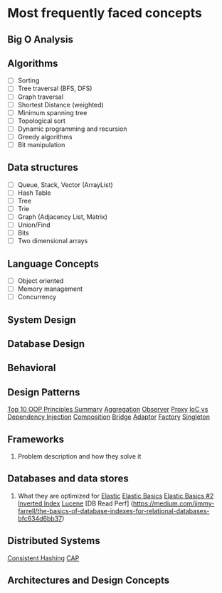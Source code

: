 # Most frequently faced concepts

## Big O Analysis

## Algorithms
- [ ] Sorting
- [ ] Tree traversal (BFS, DFS)
- [ ] Graph traversal
- [ ] Shortest Distance (weighted)
- [ ] Minimum spanning tree
- [ ] Topological sort
- [ ] Dynamic programming and recursion
- [ ] Greedy algorithms
- [ ] Bit manipulation

## Data structures
- [ ] Queue, Stack, Vector (ArrayList)
- [ ] Hash Table
- [ ] Tree
- [ ] Trie
- [ ] Graph (Adjacency List, Matrix)
- [ ] Union/Find
- [ ] Bits
- [ ] Two dimensional arrays

## Language Concepts
- [ ] Object oriented
- [ ] Memory management
- [ ] Concurrency

## System Design

## Database Design

## Behavioral

## Design Patterns
[Top 10 OOP Principles Summary](https://1.bp.blogspot.com/-Od9z4FHN9mA/VbjRcuQAcXI/AAAAAAAADfI/gc6uJdAP7bs/s1600/10%2BOOP%2BDesign%2BPRinciples%2Bfor%2BJava%2Bprogrammers.png)
[Aggregation](https://www.visual-paradigm.com/guide/uml-unified-modeling-language/uml-aggregation-vs-composition/)
[Observer](https://dzone.com/articles/observer-pattern-java)
[Proxy](https://dzone.com/articles/design-patterns-proxy)
[IoC vs Dependency Injection](https://stackoverflow.com/questions/6550700/inversion-of-control-vs-dependency-injection)
[Composition](https://javarevisited.blogspot.com/2015/06/difference-between-inheritance-and-Composition-in-Java-OOP.html)
[Bridge](https://www.journaldev.com/1491/bridge-design-pattern-java)
[Adaptor](https://www.journaldev.com/1487/adapter-design-pattern-java)
[Factory](https://www.journaldev.com/1392/factory-design-pattern-in-java)
[Singleton](https://www.geeksforgeeks.org/singleton-design-pattern/)

## Frameworks
1. Problem description and how they solve it

## Databases and data stores
1. What they are optimized for
[Elastic](https://qbox.io/blog/maximize-guide-elasticsearch-indexing-performance-part-1)
[Elastic Basics](https://www.elastic.co/guide/en/elasticsearch/reference/current/_basic_concepts.html)
[Elastic Basics #2](https://dzone.com/articles/what-is-elasticsearch-and-how-it-can-be-useful)
[Inverted Index](https://www.elastic.co/guide/en/elasticsearch/guide/current/inverted-index.html)
[Lucene](https://stackoverflow.com/questions/2705670/how-does-lucene-work)
[DB Read Perf] (https://medium.com/jimmy-farrell/the-basics-of-database-indexes-for-relational-databases-bfc634d6bb37)


## Distributed Systems
[Consistent Hashing](https://en.wikipedia.org/wiki/Consistent_hashing)
[CAP](http://pages.cs.wisc.edu/~swift/classes/cs739-sp10/blog/2010/03/dynamo_amazons_highly_availabl.html)


## Architectures and Design Concepts
